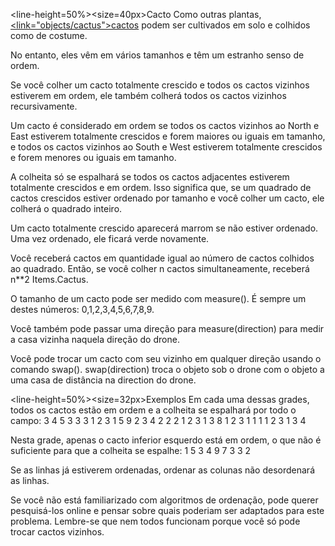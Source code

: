 <line-height=50%><size=40px>Cacto</size>
</line-height>
Como outras plantas, <u><link="objects/cactus">cactos</link></u> podem ser cultivados em solo e colhidos como de costume.

No entanto, eles vêm em vários tamanhos e têm um estranho senso de ordem.

Se você colher um cacto totalmente crescido e todos os cactos vizinhos estiverem em ordem, ele também colherá todos os cactos vizinhos recursivamente.

Um cacto é considerado em ordem se todos os cactos vizinhos ao North e East estiverem totalmente crescidos e forem maiores ou iguais em tamanho, e todos os cactos vizinhos ao South e West estiverem totalmente crescidos e forem menores ou iguais em tamanho.

A colheita só se espalhará se todos os cactos adjacentes estiverem totalmente crescidos e em ordem.
Isso significa que, se um quadrado de cactos crescidos estiver ordenado por tamanho e você colher um cacto, ele colherá o quadrado inteiro.

Um cacto totalmente crescido aparecerá marrom se não estiver ordenado. Uma vez ordenado, ele ficará verde novamente.

Você receberá cactos em quantidade igual ao número de cactos colhidos ao quadrado. Então, se você colher n cactos simultaneamente, receberá n**2 Items.Cactus.

O tamanho de um cacto pode ser medido com measure().
É sempre um destes números: 0,1,2,3,4,5,6,7,8,9.

Você também pode passar uma direção para measure(direction) para medir a casa vizinha naquela direção do drone.

Você pode trocar um cacto com seu vizinho em qualquer direção usando o comando swap().
swap(direction) troca o objeto sob o drone com o objeto a uma casa de distância na direction do drone.

<line-height=50%><size=32px>Exemplos</size>
</line-height>
Em cada uma dessas grades, todos os cactos estão em ordem e a colheita se espalhará por todo o campo:
3 4 5    3 3 3    1 2 3    1 5 9
2 3 4    2 2 2    1 2 3    1 3 8
1 2 3    1 1 1    1 2 3    1 3 4

Nesta grade, apenas o cacto inferior esquerdo está em ordem, o que não é suficiente para que a colheita se espalhe:
1 5 3
4 9 7
3 3 2


Se as linhas já estiverem ordenadas, ordenar as colunas não desordenará as linhas.


Se você não está familiarizado com algoritmos de ordenação, pode querer pesquisá-los online e pensar sobre quais poderiam ser adaptados para este problema. Lembre-se que nem todos funcionam porque você só pode trocar cactos vizinhos.
